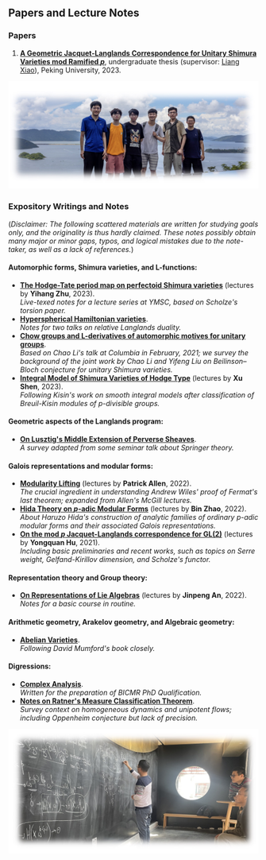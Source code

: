 ## Papers and Lecture Notes

### Papers

1. [**A Geometric Jacquet-Langlands Correspondence for Unitary Shimura Varieties mod Ramified _p_**](./blurbs/undergradthesis.pdf), undergraduate thesis (supervisor: [Liang Xiao](https://bicmr.pku.edu.cn/~lxiao/index.htm)), Peking University, 2023.


![group1](./group1.jpeg)


### Expository Writings and Notes

(_Disclaimer: The following scattered materials are written for studying goals only, and the originality is thus hardly claimed. These notes possibly obtain many major or minor gaps, typos, and logical mistakes due to the note-taker, as well as a lack of references._)



#### Automorphic forms, Shimura varieties, and L-functions:

- [**The Hodge-Tate period map on perfectoid Shimura varieties**](./blurbs/HT.pdf) (lectures by **Yihang Zhu**, 2023). <br/>
  _Live-texed notes for a lecture series at YMSC, based on Scholze's torsion paper._
- [**Hyperspherical Hamiltonian varieties**](./blurbs/hamiltonian.pdf). <br/>
  _Notes for two talks on relative Langlands duality._
- [**Chow groups and L-derivatives of automorphic motives for unitary groups**](./blurbs/Li-Liu.pdf). <br/>
  _Based on Chao Li's talk at Columbia in February, 2021; we survey the background of the joint work by Chao Li and Yifeng Liu on Beilinson–Bloch conjecture for unitary Shimura varieties._
- [**Integral Model of Shimura Varieties of Hodge Type**](./blurbs/IntegralModel.pdf) (lectures by **Xu Shen**, 2023). <br/>
  _Following Kisin's work on smooth integral models after classification of Breuil-Kisin modules of p-divisible groups._



#### Geometric aspects of the Langlands program:

- [**On Lusztig's Middle Extension of Perverse Sheaves**](./blurbs/MidExt.pdf). <br/>
  _A survey adapted from some seminar talk about Springer theory._


#### Galois representations and modular forms:

- [**Modularity Lifting**](./blurbs/modlift.pdf) (lectures by **Patrick Allen**, 2022). <br/>
  _The crucial ingredient in understanding Andrew Wiles' proof of Fermat's last theorem; expanded from Allen's McGill lectures._
- [**Hida Theory on _p_-adic Modular Forms**](./blurbs/Hida.pdf) (lectures by **Bin Zhao**, 2022).  <br/>
  _About Haruzo Hida's construction of analytic families of ordinary p-adic modular forms and their associated Galois representations._
- [**On the mod _p_ Jacquet-Langlands correspondence for GL(2)**](./blurbs/modpJL.pdf) (lectures by **Yongquan Hu**, 2021). <br/>
  _Including basic preliminaries and recent works, such as topics on Serre weight, Gelfand-Kirillov dimension, and Scholze's functor._


#### Representation theory and Group theory:

- [**On Representations of Lie Algebras**](./blurbs/Lie.pdf) (lectures by **Jinpeng An**, 2022). <br/>
  _Notes for a basic course in routine._

#### Arithmetic geometry, Arakelov geometry, and Algebraic geometry:

- [**Abelian Varieties**](./blurbs/AV2022.pdf). <br/>
  _Following David Mumford's book closely._



#### Digressions:

- [**Complex Analysis**](./blurbs/complex.pdf). <br/>
 _Written for the preparation of BICMR PhD Qualification._
- [**Notes on Ratner's Measure Classification Theorem**](./blurbs/Ratner.pdf). <br/>
 _Survey context on homogeneous dynamics and unipotent flows; including Oppenheim conjecture but lack of precision._


  
![group1](./group2.jpeg)


